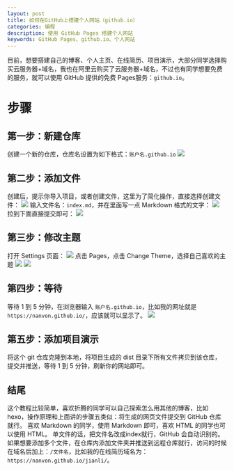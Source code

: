 ```yaml
---
layout: post
title: 如何在GitHub上搭建个人网站（github.io）
categories: 编程
description: 使用 GitHub Pages 搭建个人网站
keywords: GitHub Pages、github.io、个人网站
---
```


目前，想要搭建自己的博客、个人主页、在线简历、项目演示，大部分同学选择购买云服务器+域名，我也在阿里云购买了云服务器+域名，不过也有同学想要免费的服务，就可以使用 GitHub 提供的免费 Pages服务：`github.io`。

# 步骤

## 第一步：新建仓库

创建一个新的仓库，仓库名设置为如下格式：`账户名.github.io`
![](https://img.nanvon.cn/2022-0208-14:16:15:602.png)

## 第二步：添加文件

创建后，提示你导入项目，或者创建文件，这里为了简化操作，直接选择创建文件：
![](https://img.nanvon.cn/2022-0208-14:16:33:003.png)
输入文件名：`index.md`，并在里面写一点 Markdown 格式的文字：
![](https://img.nanvon.cn/2022-0208-14:15:00:246.png)
拉到下面直接提交即可：
![](https://img.nanvon.cn/2022-0208-14:14:55:950.png)

## 第三步：修改主题

打开 Settings 页面：
![](https://img.nanvon.cn/2022-0208-14:14:40:073.png)
点击 Pages，点击 Change Theme，选择自己喜欢的主题
![](https://img.nanvon.cn/2022-0208-14:14:23:481.png)
![](https://img.nanvon.cn/2022-0208-14:14:09:363.png)

## 第四步：等待

等待 1 到 5 分钟，在浏览器输入 `账户名.github.io`，比如我的网址就是`https://nanvon.github.io/`，应该就可以显示了。
![](https://img.nanvon.cn/2022-0208-14:13:56:084.png)

## 第五步：添加项目演示

将这个 git 仓库克隆到本地，将项目生成的 dist 目录下所有文件拷贝到该仓库，提交并推送，等待 1 到 5 分钟，刷新你的网站即可。

## 结尾

这个教程比较简单，喜欢折腾的同学可以自己探索怎么用其他的博客，比如 hexo，操作原理和上面讲的步骤五类似：将生成的网页文件提交到 GitHub 仓库就行。
喜欢 Markdown 的同学，使用 Markdown 即可，喜欢 HTML 的同学也可以使用 HTML。
单文件的话，把文件名改成index就行，GitHub 会自动识别的。如果想要添加多个文件，在仓库内添加文件夹并推送到远程仓库就行，访问的时候在域名后加上：`/文件名`，比如我的在线简历域名为：`https://nanvon.github.io/jianli/`。
